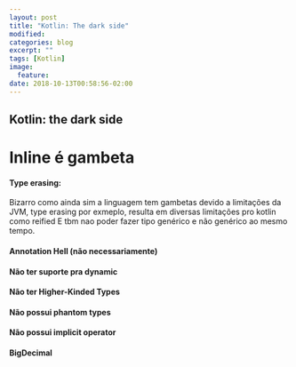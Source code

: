 ```yaml
---
layout: post
title: "Kotlin: The dark side"
modified:
categories: blog
excerpt: ""
tags: [Kotlin]
image:
  feature:
date: 2018-10-13T00:58:56-02:00
---
```


## Kotlin: the dark side

# Inline é gambeta

#### Type erasing:
Bizarro como ainda sim a linguagem tem gambetas devido a limitações da JVM, type erasing por exmeplo, resulta em diversas limitações pro kotlin como reified
E tbm nao poder fazer tipo genérico e não genérico ao mesmo tempo.

#### Annotation Hell (não necessariamente)

#### Não ter suporte pra dynamic

#### Não ter Higher-Kinded Types

#### Não possui phantom types

#### Não possui implicit operator

#### BigDecimal

